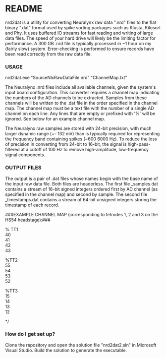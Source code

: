 # README #

nrd2dat is a utility for converting Neuralynx raw data ".nrd" files to the flat binary ".dat" format used by spike sorting packages such as Klusta, Kilosort and Phy.  It uses buffered IO streams for fast reading and writing of large data files.  The speed of your hard drive will likely be the limiting factor for performance.  A 300 GB  .nrd file is typically processed in ~1 hour on my (fairly slow) system.  Error-checking is performed to ensure records have been read correctly from the raw data file.

### USAGE ###

nrd2dat.exe "SourceNlxRawDataFile.nrd" "ChannelMap.txt"

The Neuralynx .nrd files include all available channels, given the system's input board configuration.  This converter requires a channel map indicating the numbers of the AD channels to be extracted.  Samples from these channels will be written to the .dat file in the order specified in the channel map.  The channel map must be a text file with the number of a single AD channel on each line. Any lines that are empty or  prefixed with '%' will be ignored.  See below for an example channel map.

The Neuralynx raw samples are stored with 24-bit precision, with much larger dynamic range (+- 132 mV) than is typically required for representing the frequency band containing spikes (~600 6000 Hz).  To reduce the loss of precision in converting from 24-bit to 16-bit, the signal is high-pass-filtered at a cutoff of 100 Hz to remove high-amplitude, low-frequency signal components.

### OUTPUT FILES ###
The output is a pair of .dat files whose names begin with the base name of the input raw data file.  Both files are headerless.  The first file <basename>_samples.dat contains a stream of 16-bit signed integers ordered first by AD channel (as specified in the channel map) and second by sample.  The second file <basename>_timestamps.dat contains a stream of 64-bit unsigned integers storing the timestamp of each record.


###EXAMPLE CHANNEL MAP (corresponding to tetrodes 1, 2 and 3 on the HS54 headstage):###

% TT1  
40  
41  
42  
43  

%TT2  
55  
54  
53  
52  

%TT3  
15  
14  
13  
12  

*/


### How do I get set up? ###

Clone the repository and open the solution file "nrd2dat2.sln" in Microsoft Visual Studio.  Build the solution to generate the executable.